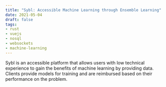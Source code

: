 ```yaml
---
title: "Sybl: Accessible Machine Learning through Ensemble Learning"
date: 2021-05-04
draft: false
tags:
- rust
- vuejs
- nosql
- websockets
- machine-learning
---
```


Sybl is an accessible platform that allows users with low technical experience
to gain the benefits of machine learning by providing data. Clients provide
models for training and are reimbursed based on their performance on the
problem.
